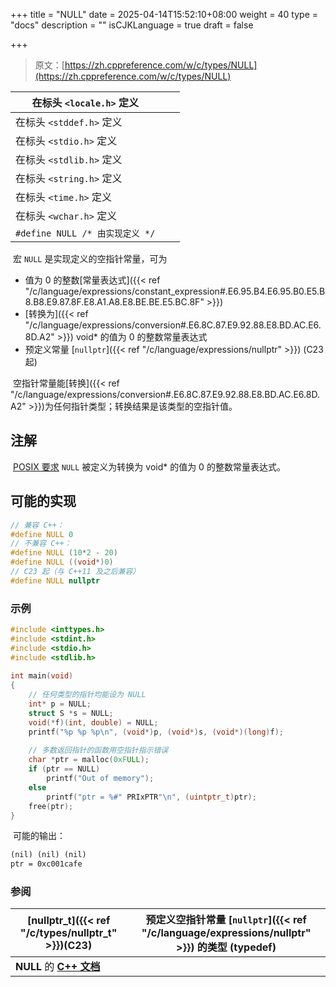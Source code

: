 +++
title = "NULL"
date = 2025-04-14T15:52:10+08:00
weight = 40
type = "docs"
description = ""
isCJKLanguage = true
draft = false

+++

> 原文：[https://zh.cppreference.com/w/c/types/NULL](https://zh.cppreference.com/w/c/types/NULL)

| 在标头 `<locale.h>` 定义        |      |      |
| ------------------------------- | ---- | ---- |
| 在标头 `<stddef.h>` 定义        |      |      |
| 在标头 `<stdio.h>` 定义         |      |      |
| 在标头 `<stdlib.h>` 定义        |      |      |
| 在标头 `<string.h>` 定义        |      |      |
| 在标头 `<time.h>` 定义          |      |      |
| 在标头 `<wchar.h>` 定义         |      |      |
| `#define NULL /* 由实现定义 */` |      |      |

​	宏 `NULL` 是实现定义的空指针常量，可为

- 值为 0 的整数[常量表达式]({{< ref "/c/language/expressions/constant_expression#.E6.95.B4.E6.95.B0.E5.B8.B8.E9.87.8F.E8.A1.A8.E8.BE.BE.E5.BC.8F" >}})
- [转换为]({{< ref "/c/language/expressions/conversion#.E6.8C.87.E9.92.88.E8.BD.AC.E6.8D.A2" >}}) void* 的值为 0 的整数常量表达式
- 预定义常量 [`nullptr`]({{< ref "/c/language/expressions/nullptr" >}}) (C23 起)

​	空指针常量能[转换]({{< ref "/c/language/expressions/conversion#.E6.8C.87.E9.92.88.E8.BD.AC.E6.8D.A2" >}})为任何指针类型；转换结果是该类型的空指针值。

## 注解

​	[POSIX 要求](https://pubs.opengroup.org/onlinepubs/9699919799/basedefs/stddef.h.html) `NULL` 被定义为转换为 void* 的值为 0 的整数常量表达式。

## 可能的实现

```c
// 兼容 C++：
#define NULL 0
// 不兼容 C++：
#define NULL (10*2 - 20)
#define NULL ((void*)0)
// C23 起（与 C++11 及之后兼容）
#define NULL nullptr
```

### 示例

```c
#include <inttypes.h>
#include <stdint.h>
#include <stdio.h>
#include <stdlib.h>
 
int main(void)
{
    // 任何类型的指针均能设为 NULL
    int* p = NULL;
    struct S *s = NULL;
    void(*f)(int, double) = NULL;
    printf("%p %p %p\n", (void*)p, (void*)s, (void*)(long)f);
 
    // 多数返回指针的函数用空指针指示错误
    char *ptr = malloc(0xFULL);
    if (ptr == NULL)
        printf("Out of memory");
    else
        printf("ptr = %#" PRIxPTR"\n", (uintptr_t)ptr);
    free(ptr);
}
```

​	可能的输出：

```txt
(nil) (nil) (nil)
ptr = 0xc001cafe
```

### 参阅

| [nullptr_t]({{< ref "/c/types/nullptr_t" >}})(C23) | 预定义空指针常量 [`nullptr`]({{< ref "/c/language/expressions/nullptr" >}}) 的类型 (typedef) |
| ------------------------------------------------------------ | ------------------------------------------------------------ |
| **NULL** 的 **[C++ 文档](https://zh.cppreference.com/w/cpp/types/NULL)** |                                                              |

